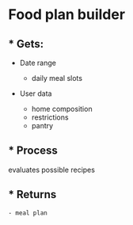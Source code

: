 # Food plan builder

## * Gets:

* Date range
    - daily meal slots

* User data
    - home composition
    - restrictions
    - pantry

## * Process

evaluates possible recipes

## * Returns
    - meal plan
